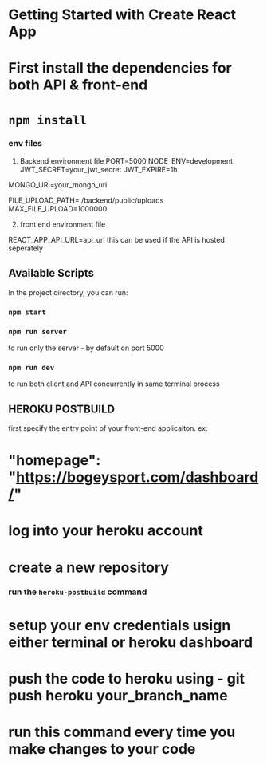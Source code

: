 # Getting Started with Create React App

# First install the dependencies for both API & front-end

# `npm install`

### env files

1. Backend environment file
   PORT=5000
   NODE_ENV=development
   JWT_SECRET=your_jwt_secret
   JWT_EXPIRE=1h

MONGO_URI=your_mongo_uri

FILE_UPLOAD_PATH=./backend/public/uploads
MAX_FILE_UPLOAD=1000000

2. front end environment file

REACT_APP_API_URL=api_url
this can be used if the API is hosted seperately

## Available Scripts

In the project directory, you can run:

### `npm start`

### `npm run server`

to run only the server - by default on port 5000

### `npm run dev`

to run both client and API concurrently in same terminal process

## HEROKU POSTBUILD

first specify the entry point of your front-end applicaiton. ex:

# "homepage": "https://bogeysport.com/dashboard/"

# log into your heroku account

# create a new repository

### run the `heroku-postbuild` command

# setup your env credentials usign either terminal or heroku dashboard

# push the code to heroku using - git push heroku your_branch_name

# run this command every time you make changes to your code
